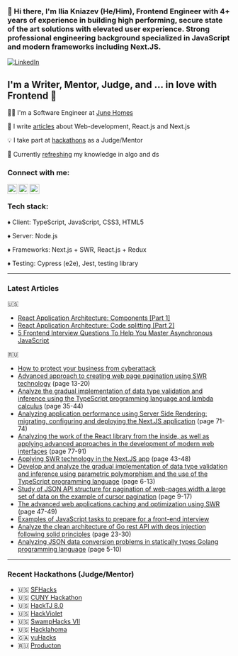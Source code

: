 ### 👋 Hi there, I'm Ilia Kniazev (He/Him), Frontend Engineer with 4+ years of experience in building high performing, secure state of the art solutions with elevated user experience. Strong professional engineering background specialized in JavaScript and modern frameworks including Next.JS.  

[![LinkedIn](https://img.shields.io/badge/LinkedIn-0077B5?style=for-the-badge&logo=linkedin&logoColor=white)](https://www.linkedin.com/in/iliakniazev/)

## I'm a Writer, Mentor, Judge, and ... in love with Frontend 🤤

👨‍💻 I'm a Software Engineer at [June Homes](https://junehomes.com)

🔭 I write [articles](#articles) about Web-development, React.js and Next.js

💡 I take part at [hackathons](#hacks) as a Judge/Mentor

🌱 Currently [refreshing](https://github.com/KNIAZEV1/algo-js-solutions) my knowledge in algo and ds

### Connect with me:

[<img align="left" alt="Ilia Kniazev | LinkedIn" width="22px" src="https://cdn.jsdelivr.net/npm/simple-icons@v3/icons/linkedin.svg" />][linkedin]
[<img align="left" alt="Ilia Kniazev | Twitter" width="22px" src="https://cdn.jsdelivr.net/npm/simple-icons@v3/icons/twitter.svg" />][twitter]
[<img align="left" alt="Ilia Kniazev | Facebook" width="22px" src="https://cdn.jsdelivr.net/npm/simple-icons@v3/icons/facebook.svg" />][facebook]

<br />

### Tech stack:

♦️ Client: TypeScript, JavaScript, CSS3, HTML5

♦️ Server: Node.js

♦️ Frameworks: Next.js + SWR, React.js + Redux

♦️ Testing: Cypress (e2e), Jest, testing library

<hr id='articles'/>

### <h3>Latest Articles</h3>

🇺🇸
- [React Application Architecture: Components [Part 1]](https://hackernoon.com/react-application-architecture-components-part-1-1w1l340n)
- [React Application Architecture: Code splitting [Part 2]](https://hackernoon.com/react-application-architecture-code-splitting-part-2-pmb35ii)
- [5 Frontend Interview Questions To Help You Master Asynchronous JavaScript](https://javascript.plainenglish.io/5-frontend-interview-questions-to-help-you-master-asynchronous-javascript-3339d0f89fdc?gi=c77c82c90f89)

🇷🇺
- [How to protect your business from cyberattack](https://delovoymir.biz/kak-zaschitit-svoy-biznes-ot-kiberataki.html)
- [Advanced approach to creating web page pagination using SWR technology](https://naukaip.ru/wp-content/uploads/2021/09/MK-1179.pdf) (page 13-20)
- [Analyze the gradual implementation of data type validation and inference using the TypeScript programming language and lambda calculus](https://www.europe-science.com/wp-content/uploads/2021/09/Sciences-of-Europe-No-78-2021-Vol.-1.pdf) (page 35-44)
- [Analyzing application performance using Server Side Rendering: migrating, configuring and deploying the Next.JS application](https://www.europe-science.com/wp-content/uploads/2021/08/Sciences-of-Europe-No-76-2021-Vol.-1.pdf) (page 71-74)
- [Analyzing the work of the React library from the inside, as well as applying advanced approaches in the development of modern web interfaces](https://naukaip.ru/wp-content/uploads/2021/10/МК-1211.pdf) (page 77-91)
- [Applying SWR technology in the Next.JS app](https://scientificmagazine.ru/images/PDF/2021/60/Nauchnyj-zhurnal-5-60-.pdf) (page 43-48)
- [Develop and analyze the gradual implementation of data type validation and inference using parametric polymorphism and the use of the TypeScript programming language](https://internationalconference.ru/images/PDF/2021/73/EUROPEAN_RESEARCH-5-73-.pdf) (page 6-13)
- [Study of JSON API structure for pagination of web-pages width a large set of data on the example of cursor pagination](https://scientific-conference.com/images/PDF/2021/82/International_scientific_review-6-82-ISBN-.pdf) (page 9-17)
- [The advanced web applications caching and optimization using SWR](https://www.europe-science.com/wp-content/uploads/2021/07/Sciences-of-Europe-No-73-2021-Vol-1.pdf) (page 47-49)
- [Examples of JavaScript tasks to prepare for a front-end interview](https://tproger.ru/articles/primery-zadach-po-javascript-dlja-podgotovki-dzhuna-k-sobesedovaniju-po-frontendu/)
- [Analyze the clean architecture of Go rest API with deps injection following solid principles](https://ipi1.ru/homepage/images/PDF/2021/166/PSME-9-166-.pdf) (page 23-30)
- [Analyzing JSON data conversion problems in statically types Golang programming language](https://scienceproblems.ru/images/PDF/2021/66/pn-7-66-.pdf) (page 5-10)

<hr id='hacks'/>

### <h3>Recent Hackathons (Judge/Mentor)</h3>

- 🇺🇸 [SFHacks](https://sf-hacks.devpost.com/)
- 🇺🇸 [CUNY Hackathon](https://the-cuny-hackathon-2021.devpost.com)
- 🇺🇸 [HackTJ 8.0](https://hacktj2021.devpost.com/)
- 🇺🇸 [HackViolet](https://hackviolet.devpost.com/)
- 🇺🇸 [SwampHacks VII](https://swamphacks-vii.devpost.com/)
- 🇺🇸 [Hacklahoma](https://hacklahoma21.devpost.com/)
- 🇨🇦 [yuHacks](https://yuhacks2021.devpost.com)
- 🇷🇺 [Producton](https://producton.online/eng)

[twitter]: https://twitter.com/IliaKniazev1
[linkedin]: https://linkedin.com/in/iliakniazev
[facebook]: https://www.facebook.com/iliakn/
